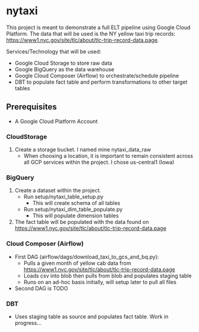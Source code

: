 # nytaxi
This project is meant to demonstrate a full ELT pipeline using Google Cloud Platform. The data that will be used is the NY yellow taxi trip records: https://www1.nyc.gov/site/tlc/about/tlc-trip-record-data.page.

Services/Technology that will be used:
- Google Cloud Storage to store raw data
- Google BigQuery as the data warehouse
- Google Cloud Composer (Airflow) to orchestrate/schedule pipeline
- DBT to populate fact table and perform transformations to other target tables

## Prerequisites
- A Google Cloud Platform Account

### CloudStorage
1. Create a storage bucket. I named mine nytaxi_data_raw
    - When choosing a location, it is important to remain consistent across all  GCP services within the project. I chose us-central1 (Iowa) 

### BigQuery
1. Create a dataset within the project.
    - Run setup/nytaxi_table_setup.py
        - This will create schema of all tables
    - Run setup/nytaxi_dim_table_populate.py
        - This will populate dimension tables
2. The fact table will be populated with the data found on https://www1.nyc.gov/site/tlc/about/tlc-trip-record-data.page

### Cloud Composer (Airflow)
- First DAG (airflow/dags/download_taxi_to_gcs_and_bq.py):
    - Pulls a given month of yellow cab data from https://www1.nyc.gov/site/tlc/about/tlc-trip-record-data.page
    - Loads csv into blob then pulls from blob and populates staging table 
    - Runs on an ad-hoc basis initially, will setup later to pull all files
- Second DAG is TODO

### DBT
- Uses staging table as source and populates fact table. Work in progress...